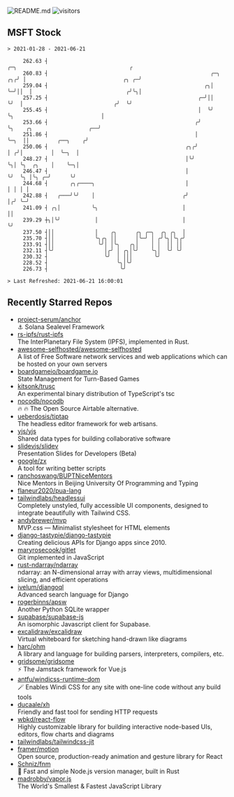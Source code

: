 ![README.md](https://github.com/Gerhut/Gerhut/workflows/README.md/badge.svg)
![visitors](https://visitors.vercel.app/Gerhut/Gerhut?token=8cf69d1f6813d272ef062726b6070c9be4ff72038cfe5a7ded7384a8da65d866)

## MSFT Stock

```
> 2021-01-28 - 2021-06-21

     262.63 ┤                                                           ╭─╮                                    ╭ 
     260.83 ┤                                                    ╭─╮ ╭╮╭╯ │                               ╭╮ ╭─╯ 
     259.04 ┤                                                  ╭╮│ ╰─╯││  │                              ╭╯╰╮│   
     257.25 ┤                                                ╭─╯││    ╰╯  │                             ╭╯  ╰╯   
     255.45 ┤                                                │  ╰╯        ╰╮                            │        
     253.66 ┤                                               ╭╯             ╰╮    ╭╮                  ╭──╯        
     251.86 ┤                                               │               ╰─╮  ││         ╭──╮    ╭╯           
     250.06 ┤                                            ╭╮╭╯                 │ ╭╯│         │  ╰─╮  │            
     248.27 ┤                                            │╰╯                  ╰╮│ ╰╮  ╭╮    │    ╰─╮│            
     246.47 ┤                                            │                     ╰╯  ╰╮ │╰╮ ╭─╯      ╰╯            
     244.68 ┤       ╭╮╭────╮                             │                          │ │ │ │                      
     242.88 ┤   ╭───╯╰╯    │                            ╭╯                          │╭╯ ╰─╯                      
     241.09 ┤ ╭╮│          ╰╮                           │                           ││                           
     239.29 ┼╮│╰╯           │                           │                           ╰╯                           
     237.50 ┤││             │    ╭╮      ╭╮ ╭─╮  ╭╮ ╭╮  │                                                        
     235.70 ┤││             ╰╮╭╮ ││      │╰─╯ │ ╭╯╰╮│╰╮╭╯                                                        
     233.91 ┤││              ╰╯│ │╰╮   ╭╮│    │ │  ││ ││                                                         
     232.11 ┤╰╯                │╭╯ │ ╭╮│╰╯    ╰╮│  ╰╯ ╰╯                                                         
     230.32 ┤                  ╰╯  │ │││       ╰╯                                                                
     228.52 ┤                      ╰╮│╰╯                                                                         
     226.73 ┤                       ╰╯                                                                           

> Last Refreshed: 2021-06-21 16:00:01
```

## Recently Starred Repos

- [project-serum/anchor](https://github.com/project-serum/anchor)  
  ⚓ Solana Sealevel Framework
- [rs-ipfs/rust-ipfs](https://github.com/rs-ipfs/rust-ipfs)  
  The InterPlanetary File System (IPFS), implemented in Rust.
- [awesome-selfhosted/awesome-selfhosted](https://github.com/awesome-selfhosted/awesome-selfhosted)  
  A list of Free Software network services and web applications which can be hosted on your own servers
- [boardgameio/boardgame.io](https://github.com/boardgameio/boardgame.io)  
  State Management for Turn-Based Games
- [kitsonk/trusc](https://github.com/kitsonk/trusc)  
  An experimental binary distribution of TypeScript's tsc
- [nocodb/nocodb](https://github.com/nocodb/nocodb)  
  🔥 🔥  The Open Source Airtable alternative. 
- [ueberdosis/tiptap](https://github.com/ueberdosis/tiptap)  
  The headless editor framework for web artisans.
- [yjs/yjs](https://github.com/yjs/yjs)  
  Shared data types for building collaborative software
- [slidevjs/slidev](https://github.com/slidevjs/slidev)  
  Presentation Slides for Developers (Beta)
- [google/zx](https://github.com/google/zx)  
  A tool for writing better scripts
- [ranchoswang/BUPTNiceMentors](https://github.com/ranchoswang/BUPTNiceMentors)  
  Nice Mentors in Beijing University Of Programming and Typing 
- [flaneur2020/pua-lang](https://github.com/flaneur2020/pua-lang)  
- [tailwindlabs/headlessui](https://github.com/tailwindlabs/headlessui)  
  Completely unstyled, fully accessible UI components, designed to integrate beautifully with Tailwind CSS.
- [andybrewer/mvp](https://github.com/andybrewer/mvp)  
  MVP.css — Minimalist stylesheet for HTML elements
- [django-tastypie/django-tastypie](https://github.com/django-tastypie/django-tastypie)  
  Creating delicious APIs for Django apps since 2010.
- [maryrosecook/gitlet](https://github.com/maryrosecook/gitlet)  
  Git implemented in JavaScript
- [rust-ndarray/ndarray](https://github.com/rust-ndarray/ndarray)  
  ndarray: an N-dimensional array with array views, multidimensional slicing, and efficient operations
- [ivelum/djangoql](https://github.com/ivelum/djangoql)  
  Advanced search language for Django
- [rogerbinns/apsw](https://github.com/rogerbinns/apsw)  
  Another Python SQLite wrapper
- [supabase/supabase-js](https://github.com/supabase/supabase-js)  
  An isomorphic Javascript client for Supabase.
- [excalidraw/excalidraw](https://github.com/excalidraw/excalidraw)  
  Virtual whiteboard for sketching hand-drawn like diagrams
- [harc/ohm](https://github.com/harc/ohm)  
  A library and language for building parsers, interpreters, compilers, etc.
- [gridsome/gridsome](https://github.com/gridsome/gridsome)  
  ⚡️ The Jamstack framework for Vue.js
- [antfu/windicss-runtime-dom](https://github.com/antfu/windicss-runtime-dom)  
  🪄 Enables Windi CSS for any site with one-line code without any build tools 
- [ducaale/xh](https://github.com/ducaale/xh)  
  Friendly and fast tool for sending HTTP requests
- [wbkd/react-flow](https://github.com/wbkd/react-flow)  
  Highly customizable library for building interactive node-based UIs, editors, flow charts and diagrams 
- [tailwindlabs/tailwindcss-jit](https://github.com/tailwindlabs/tailwindcss-jit)  
- [framer/motion](https://github.com/framer/motion)  
  Open source, production-ready animation and gesture library for React
- [Schniz/fnm](https://github.com/Schniz/fnm)  
  🚀 Fast and simple Node.js version manager, built in Rust
- [madrobby/vapor.js](https://github.com/madrobby/vapor.js)  
  The World's Smallest & Fastest JavaScript Library
